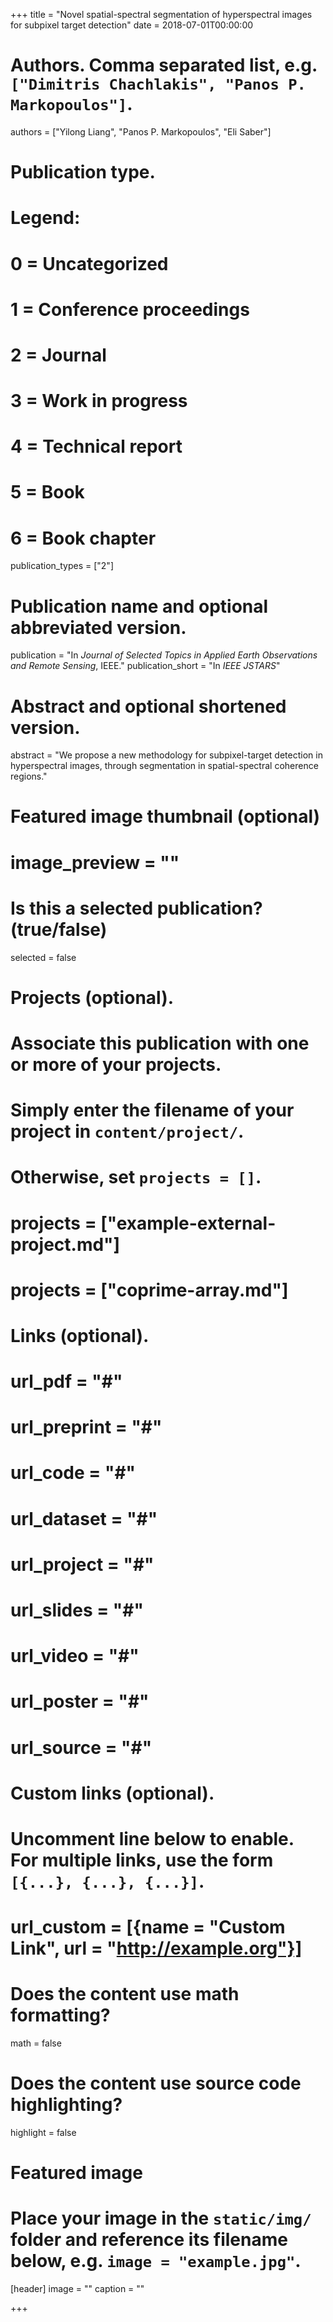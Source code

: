 +++
title = "Novel spatial-spectral segmentation of hyperspectral images for subpixel target detection"
date = 2018-07-01T00:00:00

# Authors. Comma separated list, e.g. `["Dimitris Chachlakis", "Panos P. Markopoulos"]`.
authors = ["Yilong Liang", "Panos P. Markopoulos", "Eli Saber"]

# Publication type.
# Legend:
# 0 = Uncategorized
# 1 = Conference proceedings
# 2 = Journal
# 3 = Work in progress
# 4 = Technical report
# 5 = Book
# 6 = Book chapter
publication_types = ["2"]

# Publication name and optional abbreviated version.
publication = "In *Journal of Selected Topics in Applied Earth Observations and Remote Sensing*, IEEE."
publication_short = "In *IEEE JSTARS*"

# Abstract and optional shortened version.
abstract = "We propose a new methodology for subpixel-target detection in hyperspectral images, through segmentation in spatial-spectral coherence regions."

# Featured image thumbnail (optional)
# image_preview = ""

# Is this a selected publication? (true/false)
selected = false

# Projects (optional).
#   Associate this publication with one or more of your projects.
#   Simply enter the filename of your project in `content/project/`.
#   Otherwise, set `projects = []`.
#   projects = ["example-external-project.md"]
#   projects = ["coprime-array.md"]

# Links (optional).
# url_pdf = "#"
# url_preprint = "#"
# url_code = "#"
# url_dataset = "#"
# url_project = "#"
# url_slides = "#"
# url_video = "#"
# url_poster = "#"
# url_source = "#"

# Custom links (optional).
#   Uncomment line below to enable. For multiple links, use the form `[{...}, {...}, {...}]`.
# url_custom = [{name = "Custom Link", url = "http://example.org"}]

# Does the content use math formatting?
math = false

# Does the content use source code highlighting? 
highlight = false

# Featured image
# Place your image in the `static/img/` folder and reference its filename below, e.g. `image = "example.jpg"`.
[header]
image = ""
caption = ""

+++
